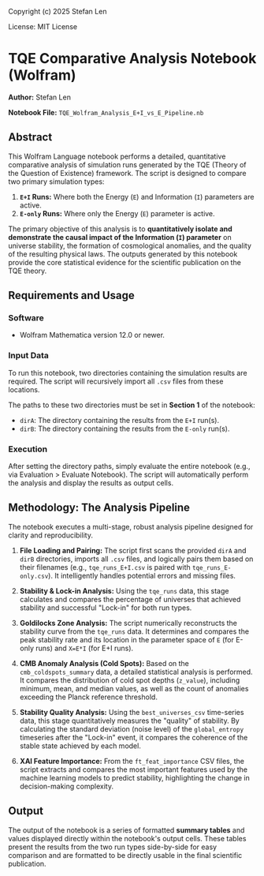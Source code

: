 Copyright (c) 2025 Stefan Len

License: MIT License

# TQE Comparative Analysis Notebook (Wolfram)

**Author:** Stefan Len

**Notebook File:** `TQE_Wolfram_Analysis_E+I_vs_E_Pipeline.nb`


## Abstract

This Wolfram Language notebook performs a detailed, quantitative comparative analysis of simulation runs generated by the TQE (Theory of the Question of Existence) framework. The script is designed to compare two primary simulation types:
1.  **`E+I` Runs:** Where both the Energy (`E`) and Information (`I`) parameters are active.
2.  **`E-only` Runs:** Where only the Energy (`E`) parameter is active.

The primary objective of this analysis is to **quantitatively isolate and demonstrate the causal impact of the Information (`I`) parameter** on universe stability, the formation of cosmological anomalies, and the quality of the resulting physical laws. The outputs generated by this notebook provide the core statistical evidence for the scientific publication on the TQE theory.


## Requirements and Usage

### Software
- Wolfram Mathematica version 12.0 or newer.

### Input Data
To run this notebook, two directories containing the simulation results are required. The script will recursively import all `.csv` files from these locations.

The paths to these two directories must be set in **Section 1** of the notebook:
- `dirA`: The directory containing the results from the `E+I` run(s).
- `dirB`: The directory containing the results from the `E-only` run(s).

### Execution
After setting the directory paths, simply evaluate the entire notebook (e.g., via Evaluation > Evaluate Notebook). The script will automatically perform the analysis and display the results as output cells.


## Methodology: The Analysis Pipeline

The notebook executes a multi-stage, robust analysis pipeline designed for clarity and reproducibility.

1.  **File Loading and Pairing:** The script first scans the provided `dirA` and `dirB` directories, imports all `.csv` files, and logically pairs them based on their filenames (e.g., `tqe_runs_E+I.csv` is paired with `tqe_runs_E-only.csv`). It intelligently handles potential errors and missing files.

2.  **Stability & Lock-in Analysis:** Using the `tqe_runs` data, this stage calculates and compares the percentage of universes that achieved stability and successful "Lock-in" for both run types.

3.  **Goldilocks Zone Analysis:** The script numerically reconstructs the stability curve from the `tqe_runs` data. It determines and compares the peak stability rate and its location in the parameter space of `E` (for E-only runs) and `X=E*I` (for E+I runs).

4.  **CMB Anomaly Analysis (Cold Spots):** Based on the `cmb_coldspots_summary` data, a detailed statistical analysis is performed. It compares the distribution of cold spot depths (`z_value`), including minimum, mean, and median values, as well as the count of anomalies exceeding the Planck reference threshold.

5.  **Stability Quality Analysis:** Using the `best_universes_csv` time-series data, this stage quantitatively measures the "quality" of stability. By calculating the standard deviation (noise level) of the `global_entropy` timeseries after the "Lock-in" event, it compares the coherence of the stable state achieved by each model.

6.  **XAI Feature Importance:** From the `ft_feat_importance` CSV files, the script extracts and compares the most important features used by the machine learning models to predict stability, highlighting the change in decision-making complexity.


## Output

The output of the notebook is a series of formatted **summary tables** and values displayed directly within the notebook's output cells. These tables present the results from the two run types side-by-side for easy comparison and are formatted to be directly usable in the final scientific publication.
